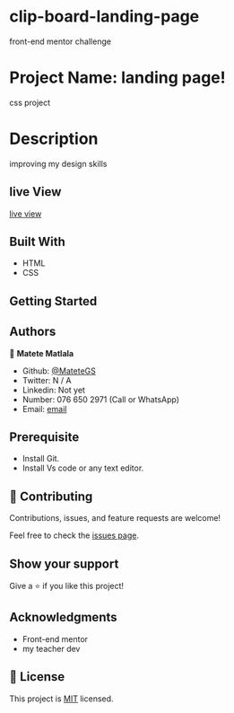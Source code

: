 # clip-board-landing-page
front-end mentor challenge

 # Project Name: landing page!
css project

# Description
improving my design skills

## live View
[live view](http://127.0.0.1:5500/clipboard-landing-page-master/index.html)

## Built With

- HTML
- CSS

## Getting Started

## Authors
 👤 
 **Matete Matlala** 
 - Github: [@MateteGS](https://github.com/MateteGS) 
 - Twitter: N / A
 - Linkedin: Not yet
 - Number: 076 650 2971 (Call or WhatsApp)
 - Email: [email](https://mail.google.com/mail/u/0/#inbox)
## Prerequisite

- Install Git.
- Install Vs code or any text editor.

## 🤝 Contributing

Contributions, issues, and feature requests are welcome!

Feel free to check the [issues page](../../issues/).

## Show your support

Give a ⭐️ if you like this project!

## Acknowledgments

- Front-end mentor
- my teacher dev

## 📝 License

This project is [MIT](./MIT.md) licensed.